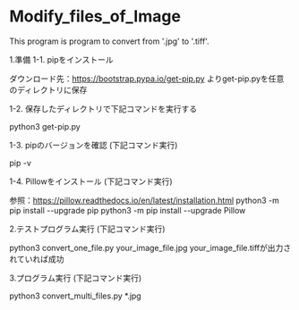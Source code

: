 # Modify_files_of_Image
This program is program to convert from '.jpg' to '.tiff'.

1.準備
  1-1. pipをインストール
  
  ダウンロード先：https://bootstrap.pypa.io/get-pip.py よりget-pip.pyを任意のディレクトリに保存

  1-2. 保存したディレクトリで下記コマンドを実行する
  
  python3 get-pip.py

  1-3. pipのバージョンを確認 (下記コマンド実行)
  
  pip -v

  1-4. Pillowをインストール (下記コマンド実行)
  
  参照：https://pillow.readthedocs.io/en/latest/installation.html
  python3 -m pip install --upgrade pip
  python3 -m pip install --upgrade Pillow

2.テストプログラム実行 (下記コマンド実行)

  python3 convert_one_file.py your_image_file.jpg
  your_image_file.tiffが出力されていれば成功

3.プログラム実行 (下記コマンド実行)

  python3 convert_multi_files.py *.jpg
